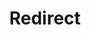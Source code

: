 ﻿---
layout: src/layouts/Redirect.astro
title: Redirect
redirect: /docs/deployments/kubernetes/deploy-ingress
pubDate:  2023-01-01
navSearch: false
navSitemap: false
navMenu: false
---
